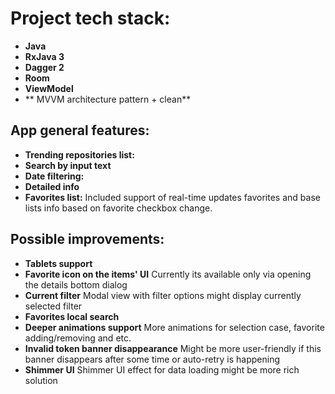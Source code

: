 # Project tech stack:

- **Java**
- **RxJava 3**
- **Dagger 2**
- **Room**
- **ViewModel**
- ** MVVM architecture pattern + clean**

## App general features:

- **Trending repositories list:**
- **Search by input text**
- **Date filtering:**
- **Detailed info**
- **Favorites list:** Included support of real-time updates favorites and base lists info based on favorite checkbox change.

## Possible improvements:

- **Tablets support**
- **Favorite icon on the items' UI** Currently its available only via opening the details bottom dialog
- **Current filter** Modal view with filter options might display currently selected filter
- **Favorites local search**
- **Deeper animations support** More animations for selection case, favorite adding/removing and etc.
- **Invalid token banner disappearance** Might be more user-friendly if this banner disappears after some time or auto-retry is happening
- **Shimmer UI** Shimmer UI effect for data loading might be more rich solution 